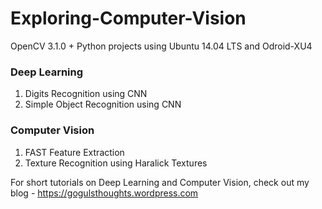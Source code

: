 # Exploring-Computer-Vision
OpenCV 3.1.0 + Python projects using Ubuntu 14.04 LTS and Odroid-XU4

### Deep Learning
1. Digits Recognition using CNN
2. Simple Object Recognition using CNN

### Computer Vision
1. FAST Feature Extraction
2. Texture Recognition using Haralick Textures

For short tutorials on Deep Learning and Computer Vision, check out my blog - https://gogulsthoughts.wordpress.com
